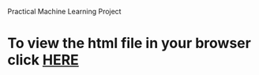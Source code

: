 
Practical Machine Learning Project

# To view the html file in your browser click **[HERE](http://revi007.github.io/Machine_Learning/CourseProject.html)**
